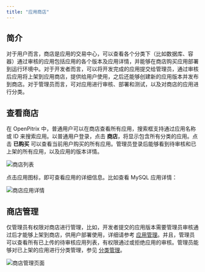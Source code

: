 ```yaml
---
title: "应用商店"
---
```


## 简介

对于用户而言，商店是应用的交易中心，可以查看各个分类下（比如数据库、容器）通过审核的应用包括应用的各个版本及应用详情，并能够在商店购买应用部署到运行环境中。对于开发者而言，可以将开发完成的应用提交给管理员，通过审核后应用将上架到应用商店，提供给用户使用，之后还能够创建新的应用版本并发布到商店。对于管理员而言，可对应用进行审核、部署和测试，以及对商店的应用进行分类。


## 查看商店

在 OpenPitrix 中，普通用户可以在商店查看所有应用，搜索框支持通过应用名称或 ID 来搜索应用。以普通用户登录，点击 **商店**，将显示包含所有分类的应用。点击 **已购买** 可以查看当前用户购买的所有应用。管理员登录后能够看到待审核和已上架的所有应用，以及应用的版本详情。

![商店列表](/store-list-normal.png)

点击应用图标，即可查看应用的详细信息。比如查看 MySQL 应用详情：

![商店应用详情](/store-app-details.png)

## 商店管理

仅管理员有权限对商店进行管理，比如，开发者提交的应用版本需要管理员审核通过后才能够上架到商店，供用户部署使用，详细请参考 [应用管理](../user-guide/app-management)。并且，管理员可以查看所有已上传的待审核应用列表，有权限通过或拒绝应用的审核。管理员能够对已上架的应用进行分类管理，参见 [分类管理](../user-guide/category-management)。

![商店管理页面](/app-nav.png)